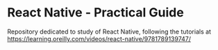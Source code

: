 # React Native - Practical Guide
Repository dedicated to study of React Native, following the tutorials at https://learning.oreilly.com/videos/react-native/9781789139747/

